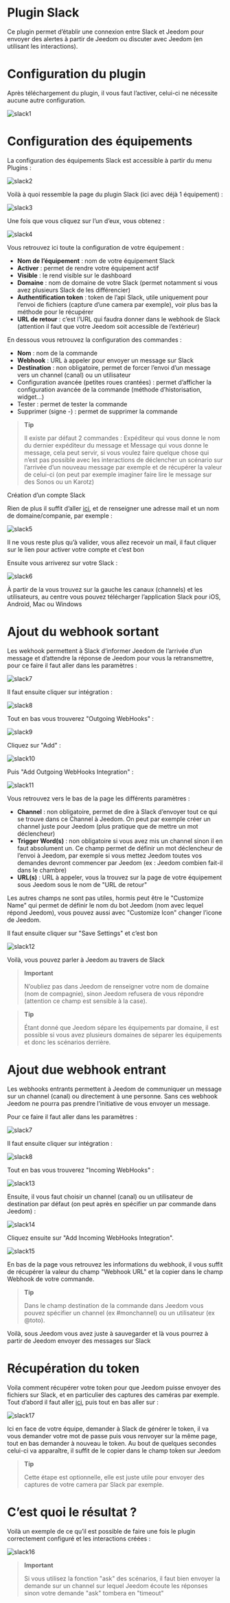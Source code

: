 # Plugin Slack

Ce plugin permet d’établir une connexion entre Slack et Jeedom pour envoyer des alertes à partir de Jeedom ou discuter avec Jeedom (en utilisant les interactions).

# Configuration du plugin 

Après téléchargement du plugin, il vous faut l’activer, celui-ci ne nécessite aucune autre configuration.

![slack1](./images/slack1.PNG)

# Configuration des équipements 

La configuration des équipements Slack est accessible à partir du menu Plugins :

![slack2](./images/slack2.PNG)

Voilà à quoi ressemble la page du plugin Slack (ici avec déjà 1 équipement) :

![slack3](./images/slack3.PNG)

Une fois que vous cliquez sur l’un d’eux, vous obtenez :

![slack4](./images/slack4.PNG)

Vous retrouvez ici toute la configuration de votre équipement :

-   **Nom de l’équipement** : nom de votre équipement Slack
-   **Activer** : permet de rendre votre équipement actif
-   **Visible** : le rend visible sur le dashboard
-   **Domaine** : nom de domaine de votre Slack (permet notamment si vous avez plusieurs Slack de les différencier)
-   **Authentification token** : token de l’api Slack, utile uniquement pour l’envoi de fichiers (capture d’une camera par exemple), voir plus bas la méthode pour le récupérer
-   **URL de retour** : c’est l’URL qui faudra donner dans le webhook de Slack (attention il faut que votre Jeedom soit accessible de l’extérieur)

En dessous vous retrouvez la configuration des commandes :

-   **Nom** : nom de la commande
-   **Webhook** : URL à appeler pour envoyer un message sur Slack
-   **Destination** : non obligatoire, permet de forcer l’envoi d’un message vers un channel (canal) ou un utilisateur
-   Configuration avancée (petites roues crantées) : permet d’afficher la configuration avancée de la commande (méthode d’historisation, widget…)
-   Tester : permet de tester la commande
-   Supprimer (signe -) : permet de supprimer la commande

> **Tip**
>
> Il existe par défaut 2 commandes : Expéditeur qui vous donne le nom du dernier expéditeur du message et Message qui vous donne le message, cela peut servir, si vous voulez faire quelque chose qui n’est pas possible avec les interactions de déclencher un scénario sur l’arrivée d’un nouveau message par exemple et de récupérer la valeur de celui-ci (on peut par exemple imaginer faire lire le message sur des Sonos ou un Karotz)

Création d’un compte Slack 

Rien de plus il suffit d’aller [ici](:https://slack.com/), et de renseigner une adresse mail et un nom de domaine/companie, par exemple :

![slack5](./images/slack5.PNG)

Il ne vous reste plus qu’à valider, vous allez recevoir un mail, il faut cliquer sur le lien pour activer votre compte et c’est bon

Ensuite vous arriverez sur votre Slack :

![slack6](./images/slack6.PNG)

À partir de la vous trouvez sur la gauche les canaux (channels) et les utilisateurs, au centre vous pouvez télécharger l’application Slack pour iOS, Android, Mac ou Windows

# Ajout du webhook sortant 

Les wekhook permettent à Slack d’informer Jeedom de l’arrivée d’un message et d’attendre la réponse de Jeedom pour vous la retransmettre, pour ce faire il faut aller dans les paramètres :

![slack7](./images/slack7.PNG)

Il faut ensuite cliquer sur intégration :

![slack8](./images/slack8.PNG)

Tout en bas vous trouverez "Outgoing WebHooks" :

![slack9](./images/slack9.PNG)

Cliquez sur "Add" :

![slack10](./images/slack10.PNG)

Puis "Add Outgoing WebHooks Integration" :

![slack11](./images/slack11.PNG)

Vous retrouvez vers le bas de la page les différents paramètres :

-   **Channel** : non obligatoire, permet de dire à Slack d’envoyer tout ce qui se trouve dans ce Channel à Jeedom. On peut par exemple créer un channel juste pour Jeedom (plus pratique que de mettre un mot déclencheur)
-   **Trigger Word(s)** : non obligatoire si vous avez mis un channel sinon il en faut absolument un. Ce champ permet de définir un mot déclencheur de l’envoi à Jeedom, par exemple si vous mettez Jeedom toutes vos demandes devront commencer par Jeedom (ex : Jeedom combien fait-il dans le chambre)
-   **URL(s)** : URL à appeler, vous la trouvez sur la page de votre équipement sous Jeedom sous le nom de "URL de retour"

Les autres champs ne sont pas utiles, hormis peut être le "Customize Name" qui permet de définir le nom du bot Jeedom (nom avec lequel répond Jeedom), vous pouvez aussi avec "Customize Icon" changer l’icone de Jeedom.

Il faut ensuite cliquer sur "Save Settings" et c’est bon

![slack12](./images/slack12.PNG)

Voilà, vous pouvez parler à Jeedom au travers de Slack

> **Important**
>
> N’oubliez pas dans Jeedom de renseigner votre nom de domaine (nom de compagnie), sinon Jeedom refusera de vous répondre (attention ce champ est sensible à la case).

> **Tip**
>
> Étant donné que Jeedom sépare les équipements par domaine, il est possible si vous avez plusieurs domaines de séparer les équipements et donc les scénarios derrière.

# Ajout due webhook entrant 

Les webhooks entrants permettent à Jeedom de communiquer un message sur un channel (canal) ou directement à une personne. Sans ces webhook Jeedom ne pourra pas prendre l’initiative de vous envoyer un message.

Pour ce faire il faut aller dans les paramètres :

![slack7](./images/slack7.PNG)

Il faut ensuite cliquer sur intégration :

![slack8](./images/slack8.PNG)

Tout en bas vous trouverez "Incoming WebHooks" :

![slack13](./images/slack13.PNG)

Ensuite, il vous faut choisir un channel (canal) ou un utilisateur de destination par défaut (on peut après en spécifier un par commande dans Jeedom) :

![slack14](./images/slack14.PNG)

Cliquez ensuite sur "Add Incoming WebHooks Integration".

![slack15](./images/slack15.PNG)

En bas de la page vous retrouvez les informations du webhook, il vous suffit de récupérer la valeur du champ "Webhook URL" et la copier dans le champ Webhook de votre commande.

> **Tip**
>
> Dans le champ destination de la commande dans Jeedom vous pouvez spécifier un channel (ex \#monchannel) ou un utilisateur (ex @toto).

Voilà, sous Jeedom vous avez juste à sauvegarder et là vous pourrez à partir de Jeedom envoyer des messages sur Slack

# Récupération du token 

Voila comment récupérer votre token pour que Jeedom puisse envoyer des fichiers sur Slack, et en particulier des captures des caméras par exemple. Tout d’abord il faut aller [ici](https://api.slack.com/custom-integrations/legacy-tokens), puis tout en bas aller sur :

![slack17](./images/slack17.PNG)

Ici en face de votre équipe, demander à Slack de générer le token, il va vous demander votre mot de passe puis vous renvoyer sur la même page, tout en bas demander à nouveau le token. Au bout de quelques secondes celui-ci va apparaître, il suffit de le copier dans le champ token sur Jeedom

> **Tip**
>
> Cette étape est optionnelle, elle est juste utile pour envoyer des captures de votre camera par Slack par exemple.

# C’est quoi le résultat ? 

Voilà un exemple de ce qu’il est possible de faire une fois le plugin correctement configuré et les interactions créées :

![slack16](./images/slack16.PNG)

> **Important**
>
> Si vous utilisez la fonction "ask" des scénarios, il faut bien envoyer la demande sur un channel sur lequel Jeedom écoute les réponses sinon votre demande "ask" tombera en "timeout"
